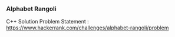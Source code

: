 ### Alphabet Rangoli

C++ Solution
Problem Statement : https://www.hackerrank.com/challenges/alphabet-rangoli/problem
